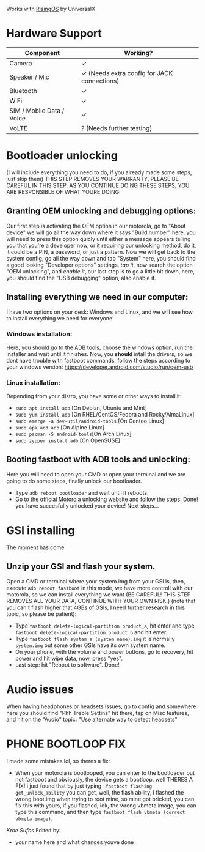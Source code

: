 Works with [RisingOS](https://sourceforge.net/projects/risingos-official/files/3.x/) by UniversalX
# Hardware Support

| Component                 |      Working?                                             |
|---------------------------|-----------------------------------------------------------|
| Camera                    | ✓                                                         |
| Speaker / Mic             | ✓ (Needs extra config for JACK connections)               |
| Bluetooth                 | ✓                                                         |
| WiFi                      | ✓                                                         |
| SIM / Mobile Data / Voice | ✓                                                         |
| VoLTE                     | ? (Needs further testing)                                 |

# Bootloader unlocking

(I will include everything you need to do, if you already made some steps, just skip them) THIS STEP REMOVES YOUR WARRANTY, PLEASE BE CAREFUL IN THIS STEP, AS YOU CONTINUE DOING THESE STEPS, YOU ARE RESPONSIBLE OF WHAT YOURE DOING!

## Granting OEM unlocking and debugging options: 
Our first step is activating the OEM option in our motorola, go to "About device" we will go all the way down where it says "Build number" here, you will need to press this option quicly until either a message appears telling you that you're a developer now, or it requiring our unlocking method, do it, it could be a PIN, a password, or just a pattern.
Now we will get back to the system config, go all the way down and tap "System" here, you should find a good looking "Developer options" settings, *tap it*, now search the option "OEM unlocking", and *enable it*, our last step is to go a little bit down, here, you should find the "USB debugging" option, also enable it.
## Installing everything we need in our computer: 
I have two options on your desk: Windows and Linux, and we will see how to install everything we need for everyone:
### Windows installation:
Here, you should go to the [ADB tools](https://developer.android.com/tools/releases/platform-tools), choose the windows option, run the installer and wait until it finishes.
Now, you **should** intall the drivers, so we dont have trouble with fastboot commands, follow the steps according to your windows version: https://developer.android.com/studio/run/oem-usb
### Linux installation:
Depending from your distro, you have some or other ways to install it:
 * `sudo apt install adb` [On Debian, Ubuntu and Mint]
 * `sudo yum install adb` [On RHEL/CentOS/Fedora and Rocky/AlmaLinux]
 * `sudo emerge -a dev-util/android-tools` [On Gentoo Linux]
 * `sudo apk add adb` [On Alpine Linux]
 * `sudo pacman -S android-tools`[On Arch Linux]
 * `sudo zypper install adb` [On OpenSUSE]
## Booting fastboot with ADB tools and unlocking:
Here you will need to open your CMD or open your terminal and we are going to do some steps, finally unlock our bootloader.
* Type `adb reboot bootloader` and wait until it reboots.
* Go to the official [Motorola unlocking website](https://en-us.support.motorola.com/app/standalone/bootloader/unlock-your-device-b) and follow the steps. 
Done! you have succesfully unlocked your device! Next steps...
# GSI installing
The moment has come.
## Unzip your GSI and flash your system.
Open a CMD or terminal where your system.img from your GSI is, then, execute `adb reboot fastboot` in this mode, we have more controll with our motorola, so we can install everything we want (BE CAREFUL! THIS STEP REMOVES ALL YOUR DATA, CONTINUE WITH YOUR OWN RISK.) (note that you can't flash higher that 4GBs of GSIs, I need further research in this topic, so please be patient):
* Type `fastboot delete-logical-partition product_a`, hit enter and type `fastboot delete-logical-partition product_b` and hit enter.
* Type `fastboot flash system_a (system name).img` it is normally `system.img` but some other GSIs have its own system name.
* On your phone, with the volume and power buttons, go to recovery, hit power and hit wipe data, now, press "yes".
* Last step: hit "Reboot to software".
Done!
# Audio issues
When having headphones or headsets issues, go to config and somewhere here you should find "Phh Treble Settins" hit there, tap on Misc features, and hit on the "Audio" topic: "Use alternate way to detect headsets"
# PHONE BOOTLOOP FIX
I made some mistakes lol, so theres a fix:
* When your motorola is bootlooped, you can enter to the bootloader but not fastboot and obviously, the device gets a bootloop, well THERES A FIX!
i just found that by just typing ` fastboot flashing get_unlock_ability` you can get, well, the flash ability, i flashed the wrong boot.img when trying to root mine, so mine got bricked, you can fix this with yours, if you flashed, idk, the wrong vbmeta image, you can type this command, and then type `fastboot flash vbmeta (correct vbmeta image)`.

_Kroe Sufos_
Edited by:
* your name here and what changes youve done